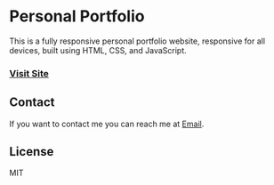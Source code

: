 # Personal Portfolio







This is a fully responsive personal portfolio website, responsive for all devices, built using HTML, CSS, and JavaScript.







### [Visit Site](https://arihantjain-aj.github.io/Portfolio/)







## Contact







If you want to contact me you can reach me at [Email](mailto:arihantjain7340@gmail.com).







## License







MIT



